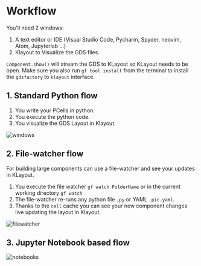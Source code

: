 # Workflow

You'll need 2 windows:

1. A text editor or IDE (Visual Studio Code, Pycharm, Spyder, neovim, Atom, Jupyterlab ...)
2. Klayout to Visualize the GDS files.

`Component.show()` will stream the GDS to KLayout so KLayout needs to be open.
Make sure you also run `gf tool install` from the terminal to install the `gdsfactory` to `klayout` interface.


## 1. Standard Python flow

1. You write your PCells in python.
2. You execute the python code.
3. You visualize the GDS Layout in Klayout.

![windows](https://i.imgur.com/ZHEAotn.png)


## 2. File-watcher flow

For building large components can use a file-watcher and see your updates in KLayout.

1. You execute the file watcher `gf watch FolderName` or in the current working directory `gf watch`
2. The file-watcher re-runs any python file `.py` or YAML `.pic.yaml`.
3. Thanks to the `cell` cache you can see your new component changes live updating the layout in Klayout.

![filewatcher](https://i.imgur.com/DNWgVRp.png)


## 3. Jupyter Notebook based flow

![notebooks](https://i.imgur.com/jORMG3V.png)
